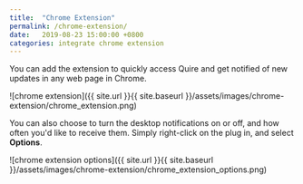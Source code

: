 ```yaml
---
title:  "Chrome Extension"
permalink: /chrome-extension/ 
date:   2019-08-23 15:00:00 +0800
categories: integrate chrome extension
---
```

You can add the extension to quickly access Quire and get notified of new updates in any web page in Chrome.

![chrome extension]({{ site.url }}{{ site.baseurl }}/assets/images/chrome-extension/chrome_extension.png)

You can also choose to turn the desktop notifications on or off, and how often you'd like to receive them. Simply right-click on the plug in, and select **Options**.

![chrome extension options]({{ site.url }}{{ site.baseurl }}/assets/images/chrome-extension/chrome_extension_options.png)